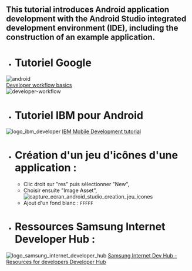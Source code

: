 This tutorial introduces Android application development with the Android Studio integrated development environment (IDE), including the construction of an example application.
----
- # Tutoriel Google
![android](https://user-images.githubusercontent.com/19194678/47272754-703c4000-d58a-11e8-89c5-f4849f706430.png)  
[Developer workflow basics](https://developer.android.com/studio/workflow)  
![developer-workflow](https://user-images.githubusercontent.com/19194678/51347167-add43a80-1a9f-11e9-8d82-a1a6c949379a.png)

- # Tutoriel IBM pour Android
![logo_ibm_developer](https://user-images.githubusercontent.com/19194678/50427123-de112a80-089f-11e9-8ac3-e288f840d4ec.png)
[IBM Mobile Development tutorial](https://developer.ibm.com/tutorials/develop-android-applications-with-android-studio/)

- # Création d'un jeu d'icônes d'une application :
  - Clic droit sur "res" puis sélectionner "New",
  - Choisir ensuite "Image Asset",
![capture_ecran_android_studio_creation_jeu_icones](https://user-images.githubusercontent.com/19194678/51151447-34540680-186b-11e9-8c53-b05c20ec72bd.png)
  - Ajout d'un fond blanc : `FFFFF`

- # Ressources Samsung Internet Developer Hub :

![logo_samsung_internet_developer_hub](https://user-images.githubusercontent.com/19194678/51184832-bd078c80-18d5-11e9-8ec3-ee9ee5e372ef.png)
[Samsung Internet Dev Hub - Resources for developers Developer Hub](https://hub.samsunginter.net/)